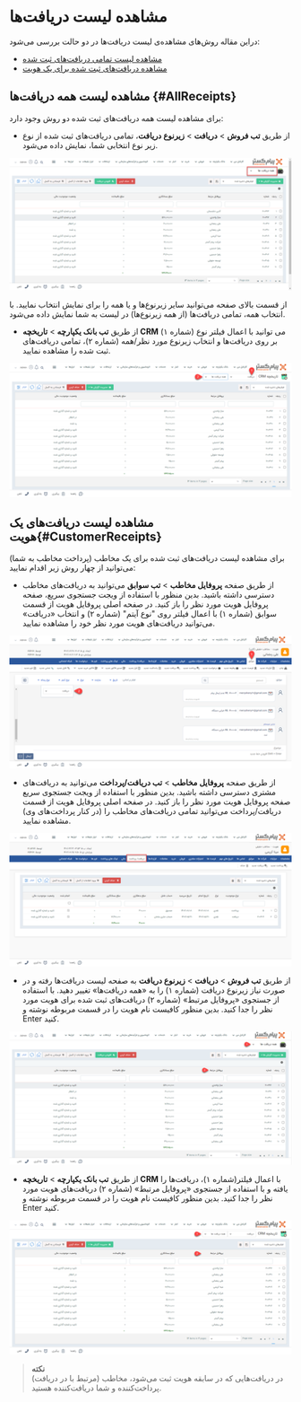 # مشاهده لیست دریافت‌ها
دراین مقاله روش‌های مشاهده‌ی لیست دریافت‌ها در دو حالت بررسی می‌شود:
- [مشاهده لیست تمامی دریافت‌های ثبت شده](#AllReceipts)
- [مشاهده دریافت‌های ثبت شده برای یک هویت](#CustomerReceipts)


## مشاهده لیست همه دریافت‌ها {#AllReceipts}
برای مشاهده لیست همه دریافت‌های ثبت شده دو روش وجود دارد:<br>
- از طریق **تب فروش** > **دریافت** > **زیرنوع دریافت**، تمامی دریافت‌های ثبت شده از نوع زیر نوع انتخابی شما،‌ نمایش داده می‌شود.

![مسیر اول نمایش لیست همه دریافت‌ها](./Images/all-receips-method1.png)

از قسمت بالای صفحه می‌توانید سایر زیرنوع‌ها و یا همه را برای نمایش انتخاب نمایید. با انتخاب همه، تمامی دریافت‌ها (از همه زیرنوع‌ها) در لیست به شما نمایش داده می‌شود.

- از طریق **تب بانک یکپارچه** > **تاریخچه CRM**  می توانید با اعمال فیلتر نوع (شماره ۱) بر روی دریافت‌ها و انتخاب زیرنوع مورد نظر/همه (شماره ۲)، تمامی دریافت‌های ثبت شده را مشاهده نمایید.

![مسیر دوم نمایش لیست همه دریافت‌ها](./Images/all-receips-method2.png)

## مشاهده لیست دریافت‌های یک هویت{#CustomerReceipts}
برای مشاهده لیست دریافت‌های ثبت شده برای یک مخاطب (پرداخت مخاطب به شما) می‌توانید از چهار روش زیر اقدام نمایید:<br>
- از طریق صفحه **پروفایل مخاطب** > **تب سوابق** می‌توانید به دریافت‌های مخاطب دسترسی داشته باشید. بدین منظور با استفاده از ویجت جستجوی سریع، صفحه پروفایل هویت مورد نظر را باز کنید. در صفحه اصلی پروفایل هویت از قسمت سوابق (شماره ۱) با اعمال فیلتر روی "نوع آیتم" (شماره ۲) و انتخاب «دریافت» می‌توانید دریافت‌های هویت مورد نظر خود را مشاهده نمایید.

![مسیر اول نمایش لیست دریافت‌های یک هویت ](./Images/customer-receipts-method1.png)

- از طریق صفحه **پروفایل مخاطب** > **تب دریافت/پرداخت** می‌توانید به دریافت‌های مشتری دسترسی داشته باشید. بدین منظور با استفاده از ویجت جستجوی سریع صفحه پروفایل هویت مورد نظر را باز کنید. در صفحه اصلی پروفایل هویت از قسمت دریافت/پرداخت می‌توانید تمامی دریافت‌های مخاطب را (در کنار پرداخت‌های وی) مشاهده نمایید.

![مسیر دوم نمایش لیست دریافت‌های یک هویت ](./Images/customer-payments-and-Receipts.png)

- از طریق **تب فروش** > **دریافت** > **زیرنوع دریافت** به صفحه لیست دریافت‌ها رفته و در صورت نیاز زیرنوع دریافت (شماره ۱) را به «همه دریافت‌ها» تغییر دهید. با استفاده از جستجوی «پروفایل مرتبط» (شماره ۲) دریافت‌های 
ثبت شده برای هویت مورد نظر را جدا کنید. بدین منظور کافیست نام هویت را در  قسمت مربوطه نوشته و Enter کنید.

![مسیر سوم نمایش لیست دریافت‌های یک هویت](./Images/costumer-reciepts-method3.png)
- از طریق **تب بانک یکپارچه** > **تاریخچه CRM** با اعمال فیلتر(شماره ۱)،  دریافت‌ها را یافته  و با استفاده از جستجوی «پروفایل مرتبط» (شماره ۲) دریافت‌های 
هویت مورد نظر را جدا کنید. بدین منظور کافیست نام هویت را در قسمت مربوطه نوشته و Enter کنید.

![مسیر چهارم نمایش لیست دریافت‌های یک هویت](./Images/customer-receipts-method4.png)

> **نکته**<br>
> در دریافت‌هایی که در سابقه هویت ثبت می‌شود، مخاطب (مرتبط با در دریافت)‌ پرداخت‌کننده و شما دریافت‌کننده هستید.